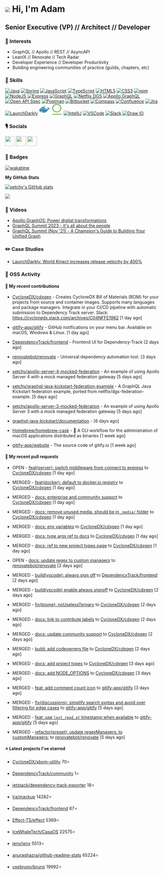 ![](https://user-images.githubusercontent.com/18350557/176309783-0785949b-9127-417c-8b55-ab5a4333674e.gif) Hi, I'm Adam
============================================================================================================================

Senior Executive (VP) // Architect // Developer
-----------------------------------------------

### 🔭 Interests

- GraphQL // Apollo // REST // AsyncAPI
- LeanIX // Renovate // Tech Radar
- Developer Experience // Developer Productivity
- Building engineering communities of practice (guilds, chapters, etc)

### 💪 Skills

<p align="left">
  <a href="https://www.oracle.com/java/" target="_blank" rel="noreferrer"><img src="https://raw.githubusercontent.com/danielcranney/readme-generator/main/public/icons/skills/java-colored.svg" width="36" height="36" alt="Java" /></a>
  <a href="https://spring.io/" target="_blank" rel="noreferrer"><img src="https://cdn.worldvectorlogo.com/logos/spring-3.svg" width="36" height="36" alt="Spring" /></a> 
  <a href="https://developer.mozilla.org/en-US/docs/Web/JavaScript" target="_blank" rel="noreferrer"><img src="https://raw.githubusercontent.com/danielcranney/readme-generator/main/public/icons/skills/javascript-colored.svg" width="36" height="36" alt="JavaScript" /></a>
  <a href="https://www.typescriptlang.org/" target="_blank" rel="noreferrer"><img src="https://raw.githubusercontent.com/danielcranney/readme-generator/main/public/icons/skills/typescript-colored.svg" width="36" height="36" alt="TypeScript" /></a>
  <a href="https://developer.mozilla.org/en-US/docs/Glossary/HTML5" target="_blank" rel="noreferrer"><img src="https://raw.githubusercontent.com/danielcranney/readme-generator/main/public/icons/skills/html5-colored.svg" width="36" height="36" alt="HTML5" /></a>
  <a href="https://www.w3.org/TR/CSS/#css" target="_blank" rel="noreferrer"><img src="https://raw.githubusercontent.com/danielcranney/readme-generator/main/public/icons/skills/css3-colored.svg" width="36" height="36" alt="CSS3" /></a>
  <a href="https://www.npmjs.com//" target="_blank" rel="noreferrer"><img src="https://cdn.worldvectorlogo.com/logos/npm-square-red-1.svg" width="36" height="36" alt="npm" /></a>
  <a href="https://nodejs.org/en/" target="_blank" rel="noreferrer"><img src="https://raw.githubusercontent.com/danielcranney/readme-generator/main/public/icons/skills/nodejs-colored.svg" width="36" height="36" alt="NodeJS" /></a>
  <a href="https://expressjs.com/" target="_blank" rel="noreferrer"><img src="https://raw.githubusercontent.com/danielcranney/readme-generator/main/public/icons/skills/express-colored.svg" width="36" height="36" alt="Express" /></a>
  <a href="https://graphql.org/" target="_blank" rel="noreferrer"><img src="https://raw.githubusercontent.com/danielcranney/readme-generator/main/public/icons/skills/graphql-colored.svg" width="36" height="36" alt="GraphQL" /></a>
  <a href="https://netflix.github.io/dgs/" target="_blank" rel="noreferrer"><img src="https://raw.githubusercontent.com/Netflix/dgs/main/docs/images/dgs-framework-brand/Icon/dgs-icon--blue.svg" width="36" height="36" alt="Netflix DGS" /></a>
  <a href="https://apollographql.com/" target="_blank" rel="noreferrer"><img src="https://cdn.worldvectorlogo.com/logos/apollo-graphql-compact.svg" width="36" height="36" alt="Apollo GraphQL" /></a>
  <a href="https://swagger.io/specification/" target="_blank" rel="noreferrer"><img src="https://cdn.worldvectorlogo.com/logos/openapi-1.svg" width="36" height="36" alt="Open API Spec" /></a>
  <a href="https://www.postman.com//" target="_blank" rel="noreferrer"><img src="https://cdn.worldvectorlogo.com/logos/postman.svg" width="36" height="36" alt="Postman" /></a>
  <a href="https://www.atlassian.com/software/bitbucket" target="_blank" rel="noreferrer"><img src="https://cdn.worldvectorlogo.com/logos/bitbucket-icon.svg" width="36" height="36" alt="Bitbucket" /></a>
  <a href="https://www.atlassian.com/software/compass" target="_blank" rel="noreferrer"><img src="https://cdn.worldvectorlogo.com/logos/atlassian-compass-1.svg" width="36" height="36" alt="Compass" /></a>
  <a href="https://www.atlassian.com/software/confluence" target="_blank" rel="noreferrer"><img src="https://cdn.worldvectorlogo.com/logos/confluence-1.svg" width="36" height="36" alt="Confluence" /></a>
  <a href="https://www.atlassian.com/software/jira" target="_blank" rel="noreferrer"><img src="https://cdn.worldvectorlogo.com/logos/jira-1.svg" width="36" height="36" alt="Jira" /></a>
  <a href="https://launchdarkly.com/" target="_blank" rel="noreferrer"><img src="https://cdn.worldvectorlogo.com/logos/launchdarkly-2.svg" width="36" height="36" alt="LaunchDarkly" /></a>
  <a href="https://docker.com/" target="_blank" rel="noreferrer"><img src="https://raw.githubusercontent.com/nx211/homer-icons/master/png/docker.png" width="36" height="36" alt="Docker" /></a>
  <a href="https://jfrog.com/artifactory/" target="_blank" rel="noreferrer"><img src="https://raw.githubusercontent.com/nx211/homer-icons/master/png/artifactory.png" width="36" height="36" alt="Artifactory" /></a>
  <a href="https://www.jetbrains.com/idea/" target="_blank" rel="noreferrer"><img src="https://cdn.worldvectorlogo.com/logos/intellij-idea-1.svg" width="36" height="36" alt="IntelliJ" /></a>
  <a href="https://code.visualstudio.com/" target="_blank" rel="noreferrer"><img src="https://cdn.worldvectorlogo.com/logos/visual-studio-code-1.svg" width="36" height="36" alt="VSCode" /></a>
  <a href="https://slack.com/" target="_blank" rel="noreferrer"><img src="https://cdn.worldvectorlogo.com/logos/slack-new-logo.svg" width="36" height="36" alt="Slack" /></a>
  <a href="https://drawio-app.com/" target="_blank" rel="noreferrer"><img src="https://cdn.worldvectorlogo.com/logos/draw-io.svg" width="36" height="36" alt="Draw IO" /></a>
</p>

                      

### 🎙️ Socials
                  
<p align="left">
  <a href="https://www.github.com/setchy" target="_blank" rel="noreferrer"><img src="https://raw.githubusercontent.com/danielcranney/readme-generator/main/public/icons/socials/github.svg" width="32" height="32" /></a>
  <a href="https://www.linkedin.com/in/adamsetch" target="_blank" rel="noreferrer"><img src="https://raw.githubusercontent.com/danielcranney/readme-generator/main/public/icons/socials/linkedin.svg" width="32" height="32" /></a>
  <a href="https://www.twitter.com/setchy87" target="_blank" rel="noreferrer"><img src="https://raw.githubusercontent.com/danielcranney/readme-generator/main/public/icons/socials/twitter.svg" width="32" height="32" /></a>
</p>

### 📛 Badges

[![wakatime](https://wakatime.com/badge/user/2b948ae2-4be1-4020-8a57-7de60b53fe1d.svg)](https://wakatime.com/@2b948ae2-4be1-4020-8a57-7de60b53fe1d)

<b>My GitHub Stats</b>

<a href="http://www.github.com/setchy"><img src="https://github-readme-stats.vercel.app/api?username=setchy&show_icons=true&hide=&count_private=true&title_color=0891b2&text_color=ffffff&icon_color=0891b2&bg_color=1c1917&hide_border=true&show_icons=true" alt="setchy's GitHub stats" /></a>

<a href="http://www.github.com/setchy"><img src="https://github-readme-streak-stats.herokuapp.com/?user=setchy&stroke=ffffff&background=1c1917&ring=0891b2&fire=0891b2&currStreakNum=ffffff&currStreakLabel=0891b2&sideNums=ffffff&sideLabels=ffffff&dates=ffffff&hide_border=true" /></a>

### 📼 Videos

- [Apollo GraphOS: Power digital transformations](https://www.apollographql.com/enterprise?wvideo=4fu2lsjssc)
- [GraphQL Summit 2023 - it's all about the people](https://www.youtube.com/watch?v=090IWEcHbJc)
- [GraphQL Summit (Nov '21) - A Champion's Guide to Building Your Unified Graph](https://www.apollographql.com/events/roundtable/graphql-summit-november-2021/a-champions-guide-to-building-your-unified-graph)

### ✏️ Case Studies

- [LaunchDarkly: World Kinect increases release velocity by 400%](https://launchdarkly.com/case-studies/world-kinect/)

### 🎯 OSS Activity
#### 🚀 My recent contributions



- [CycloneDX/cdxgen](https://github.com/CycloneDX/cdxgen) - Creates CycloneDX Bill of Materials (BOM) for your projects from source and container images. Supports many languages and package managers. Integrate in your CI/CD pipeline with automatic submission to Dependency Track server. Slack: https://cyclonedx.slack.com/archives/C04NFFE1962 [1 day ago]

- [gitify-app/gitify](https://github.com/gitify-app/gitify) - GitHub notifications on your menu bar. Available on macOS, Windows &amp; Linux. [1 day ago]

- [DependencyTrack/frontend](https://github.com/DependencyTrack/frontend) - Frontend UI for Dependency-Track [2 days ago]

- [renovatebot/renovate](https://github.com/renovatebot/renovate) - Universal dependency automation tool. [3 days ago]

- [setchy/apollo-server-4-mocked-federation](https://github.com/setchy/apollo-server-4-mocked-federation) - An example of using Apollo Server 4 with a mock managed federation gateway [5 days ago]

- [setchy/graphql-java-kickstart-federation-example](https://github.com/setchy/graphql-java-kickstart-federation-example) - A GraphQL Java Kickstart federation example, ported from netflix/dgs-federation-example. [5 days ago]

- [setchy/apollo-server-3-mocked-federation](https://github.com/setchy/apollo-server-3-mocked-federation) - An example of using Apollo Server 3 with a mock managed federation gateway [5 days ago]

- [graphql-java-kickstart/documentation](https://github.com/graphql-java-kickstart/documentation) -  [6 days ago]

- [Homebrew/homebrew-cask](https://github.com/Homebrew/homebrew-cask) - 🍻 A CLI workflow for the administration of macOS applications distributed as binaries [1 week ago]

- [gitify-app/website](https://github.com/gitify-app/website) - The source code of gitify.io [1 week ago]

#### 🎉 My recent pull requests



- OPEN - [feat(server): switch middleware from connect to express](https://github.com/CycloneDX/cdxgen/pull/1076) to [CycloneDX/cdxgen](https://github.com/CycloneDX/cdxgen) [1 day ago]

- MERGED - [feat(docker): default to docker.io registry](https://github.com/CycloneDX/cdxgen/pull/1073) to [CycloneDX/cdxgen](https://github.com/CycloneDX/cdxgen) [1 day ago]

- MERGED - [docs: enterprise and community support](https://github.com/CycloneDX/cdxgen/pull/1071) to [CycloneDX/cdxgen](https://github.com/CycloneDX/cdxgen) [1 day ago]

- MERGED - [docs: remove unused media.  should be in `_media/` folder](https://github.com/CycloneDX/cdxgen/pull/1070) to [CycloneDX/cdxgen](https://github.com/CycloneDX/cdxgen) [1 day ago]

- MERGED - [docs: env variables](https://github.com/CycloneDX/cdxgen/pull/1069) to [CycloneDX/cdxgen](https://github.com/CycloneDX/cdxgen) [1 day ago]

- MERGED - [docs: type args ref to docs](https://github.com/CycloneDX/cdxgen/pull/1068) to [CycloneDX/cdxgen](https://github.com/CycloneDX/cdxgen) [1 day ago]

- MERGED - [docs: ref to new project types page](https://github.com/CycloneDX/cdxgen/pull/1067) to [CycloneDX/cdxgen](https://github.com/CycloneDX/cdxgen) [1 day ago]

- OPEN - [docs: update regex to custom managers](https://github.com/renovatebot/renovate/pull/29044) to [renovatebot/renovate](https://github.com/renovatebot/renovate) [2 days ago]

- MERGED - [build(vscode): always sign off](https://github.com/DependencyTrack/frontend/pull/865) to [DependencyTrack/frontend](https://github.com/DependencyTrack/frontend) [2 days ago]

- MERGED - [build(vscode) enable always signoff](https://github.com/CycloneDX/cdxgen/pull/1063) to [CycloneDX/cdxgen](https://github.com/CycloneDX/cdxgen) [2 days ago]

- MERGED - [fix(biome): noUselessTernary](https://github.com/CycloneDX/cdxgen/pull/1062) to [CycloneDX/cdxgen](https://github.com/CycloneDX/cdxgen) [2 days ago]

- MERGED - [docs: link to contribute labels](https://github.com/CycloneDX/cdxgen/pull/1060) to [CycloneDX/cdxgen](https://github.com/CycloneDX/cdxgen) [2 days ago]

- MERGED - [docs: update community support](https://github.com/CycloneDX/cdxgen/pull/1059) to [CycloneDX/cdxgen](https://github.com/CycloneDX/cdxgen) [2 days ago]

- MERGED - [build: add codeowners file](https://github.com/CycloneDX/cdxgen/pull/1058) to [CycloneDX/cdxgen](https://github.com/CycloneDX/cdxgen) [2 days ago]

- MERGED - [docs: add project types](https://github.com/CycloneDX/cdxgen/pull/1057) to [CycloneDX/cdxgen](https://github.com/CycloneDX/cdxgen) [3 days ago]

- MERGED - [docs: add NODE_OPTIONS](https://github.com/CycloneDX/cdxgen/pull/1056) to [CycloneDX/cdxgen](https://github.com/CycloneDX/cdxgen) [3 days ago]

- MERGED - [feat: add comment count icon](https://github.com/gitify-app/gitify/pull/1108) to [gitify-app/gitify](https://github.com/gitify-app/gitify) [3 days ago]

- MERGED - [fix(discussions): simplify search syntax and avoid over filtering for edge cases](https://github.com/gitify-app/gitify/pull/1104) to [gitify-app/gitify](https://github.com/gitify-app/gitify) [5 days ago]

- MERGED - [feat: use `last_read_at` timestamp when available](https://github.com/gitify-app/gitify/pull/1103) to [gitify-app/gitify](https://github.com/gitify-app/gitify) [5 days ago]

- MERGED - [refactor(preset): update regexManagers: to customManagers:](https://github.com/renovatebot/renovate/pull/28979) to [renovatebot/renovate](https://github.com/renovatebot/renovate) [5 days ago]

#### ⭐ Latest projects I've starred



- [CycloneDX/sbom-utility](https://github.com/CycloneDX/sbom-utility) 70⭐

- [DependencyTrack/community](https://github.com/DependencyTrack/community) 1⭐

- [jetstack/dependency-track-exporter](https://github.com/jetstack/dependency-track-exporter) 18⭐

- [lra/mackup](https://github.com/lra/mackup) 14282⭐

- [DependencyTrack/frontend](https://github.com/DependencyTrack/frontend) 87⭐

- [Effect-TS/effect](https://github.com/Effect-TS/effect) 5369⭐

- [IceWhaleTech/CasaOS](https://github.com/IceWhaleTech/CasaOS) 22575⭐

- [jenv/jenv](https://github.com/jenv/jenv) 5513⭐

- [anuraghazra/github-readme-stats](https://github.com/anuraghazra/github-readme-stats) 65224⭐

- [usebruno/bruno](https://github.com/usebruno/bruno) 19992⭐



